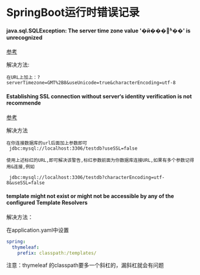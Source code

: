 # SpringBoot运行时错误记录


#### java.sql.SQLException: The server time zone value '�й���׼ʱ��' is unrecognized

[参考](https://blog.csdn.net/qq_43072399/article/details/103102934)

解决方法:

```
在URL上加上：?serverTimezone=GMT%2B8&useUnicode=true&characterEncoding=utf-8
```

#### Establishing SSL connection without server‘s identity verification is not recommende

[参考](https://blog.csdn.net/qq_41785135/article/details/85118329)

解决方法

```
在你连接数据库的url后面加上参数即可
 jdbc:mysql://localhost:3306/testdb?useSSL=false

使用上述标红的URL,即可解决该警告,标红参数前面为你数据库连接URL,如果有多个参数记得用&连接,例如

 jdbc:mysql://localhost:3306/testdb?characterEncoding=utf-8&useSSL=false

```

#### template might not exist or might not be accessible by any of the configured Template Resolvers

解决方法：

在application.yaml中设置

```yaml
spring:
  thymeleaf:
    prefix: classpath:/templates/
```

注意：thymeleaf 的classpath要多一个斜杠的，漏斜杠就会有问题
